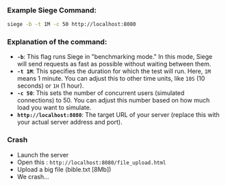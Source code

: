 ### Example Siege Command:

```bash
siege -b -t 1M -c 50 http://localhost:8080
```

### Explanation of the command:

- **`-b`**: This flag runs Siege in "benchmarking mode." In this mode, Siege will send requests as fast as possible without waiting between them.
- **`-t 1M`**: This specifies the duration for which the test will run. Here, `1M` means 1 minute. You can adjust this to other time units, like `10S` (10 seconds) or `1H` (1 hour).
- **`-c 50`**: This sets the number of concurrent users (simulated connections) to 50. You can adjust this number based on how much load you want to simulate.
- **`http://localhost:8080`**: The target URL of your server (replace this with your actual server address and port).

### Crash

- Launch the server
- Open this : `http://localhost:8080/file_upload.html`
- Upload a big file (bible.txt [8Mb])
- We crash...